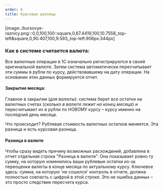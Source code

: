 ```yaml
---
order: 6
title: Курсовые разницы
---
```


[image:./kursovye-raznicy.png:::0,0,100,100::square,0,67.4419,100,10.7558,,top-left&square,0,90.407,100,9.593,,top-left:906px:344px]

### **Как в системе считается валюта:**

Все валютные операции в 1С изначально регистрируются в своей оригинальной валюте. Затем система автоматически пересчитывает эти суммы в рубли по курсу, действовавшему на дату операции. На основании этих данных формируется отчет.

#### **Закрытие месяца:**

Главное в закрытии (*для валюты*): система берет все остатки на валютных счетах (*сколько в валюте лежит на конец месяца*) и пересчитывает их в рубли по НОВОМУ курсу – курсу именно на последний день месяца.

Что происходит? Рублевая стоимость валютных остатков меняется. Эта разница и есть курсовая разница.

#### **Разница в валюте**

Чтобы сразу видеть причину возможных расхождений, добавлена в отчет  отдельная строка "Разница в валюте". Она показывает ровно ту сумму, на которую изменились ваши рублевые остатки из-за переоценки валюты в конце месяца по актуальному курсу. Ключевое здесь: сумма, на которую 'не сошелся' контроль в отчете, должна полностью совпасть с цифрой в этой строке. Это не ошибка данных – это просто следствие пересчета курса.